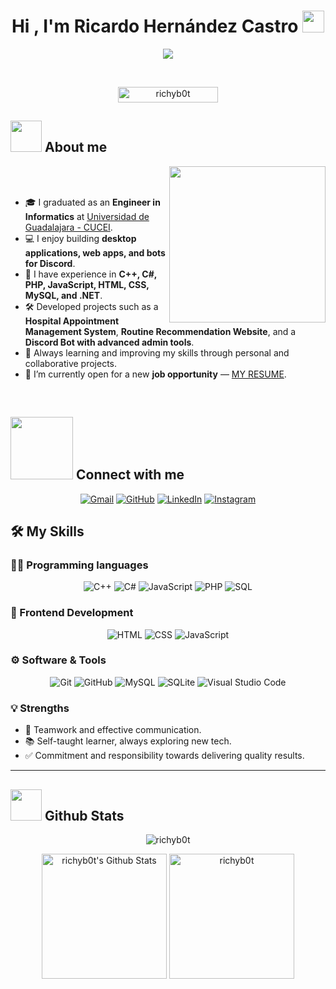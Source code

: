 <h1 align="center">Hi , I'm Ricardo Hernández Castro <img src="https://media.giphy.com/media/hvRJCLFzcasrR4ia7z/giphy.gif" width="35"></h1>
<p align="center">
  <a href="https://github.com/DenverCoder1/readme-typing-svg"><img src="https://readme-typing-svg.herokuapp.com?font=Time+New+Roman&color=%23C8BE25&size=25&center=true&vCenter=true&width=600&height=100&lines=Software+Developer;Full+Stack+Web+Developer;C%2B%2B%2C+C%23+%26+PHP+Programmer;Discord+Bot+Developer;Always+learning+new+technologies;Looking+for+new+opportunities"></a>
</p>

<br>

<p align="center"> 
	<img src="https://komarev.com/ghpvc/?username=richyb0t&label=Profile%20views&color=0047AB&style=plastic?" alt="richyb0t" height=25px, width=160px/> 
</p>

## <picture><img src = "https://github.com/7oSkaaa/7oSkaaa/blob/main/Images/about_me.gif?raw=true" width = 50px></picture> About me

<picture> <img align="right" src="https://github.com/7oSkaaa/7oSkaaa/blob/main/Images/Right_Side.gif?raw=true" width = 250px></picture>

<br><br>

- 🎓 I graduated as an **Engineer in Informatics** at [Universidad de Guadalajara - CUCEI](https://www.cucei.udg.mx/).  
- 💻 I enjoy building **desktop applications, web apps, and bots for Discord**.  
- 🚀 I have experience in **C++, C#, PHP, JavaScript, HTML, CSS, MySQL, and .NET**.  
- 🛠️ Developed projects such as a **Hospital Appointment Management System**, **Routine Recommendation Website**, and a **Discord Bot with advanced admin tools**.  
- 🌱 Always learning and improving my skills through personal and collaborative projects.  
- 🤝 I’m currently open for a new **job opportunity** — [MY RESUME](./CV_RicardoHernándezCastro.pdf).  

<br>

## <picture> <img src="https://github.com/7oSkaaa/7oSkaaa/blob/main/Images/Connect-with-me.gif?raw=true" width="100px"> </picture> Connect with me
<p align="center">
	<a href="ricardohdez1207@gmail.com"><img img src="https://img.shields.io/badge/gmail-%23EA4335.svg?style=plastic&logo=gmail&logoColor=white" alt="Gmail"/></a>
	<a href="https://github.com/richyb0t"><img src="https://img.shields.io/badge/github-%23181717.svg?style=plastic&logo=github&logoColor=white" alt="GitHub"/></a>
	<a href="https://www.linkedin.com/in/richyb0t"><img src="https://img.shields.io/badge/linkedin-%230A66C2.svg?style=plastic&logo=linkedin&logoColor=white" alt="LinkedIn"/></a>
	<a href="https://www.instagram.com/ricardoo.bot"><img src="https://img.shields.io/badge/instagram-%23E4405F.svg?style=plastic&logo=instagram&logoColor=white" alt="Instagram"/></a>
</p>

## 🛠️ My Skills

### 👨‍💻 Programming languages
<p align="center"> 
  <img alt="C++" src="https://img.shields.io/badge/C++%20-%2300599C.svg?style=plastic&logo=c%2B%2B&logoColor=white">
  <img alt="C#" src="https://img.shields.io/badge/C%23%20-%23239120.svg?style=plastic&logo=c-sharp&logoColor=white">
  <img alt="JavaScript" src="https://img.shields.io/badge/JavaScript%20-%23F7DF1E.svg?style=plastic&logo=javascript&logoColor=black">
  <img alt="PHP" src="https://img.shields.io/badge/PHP%20-%23777BB4.svg?style=plastic&logo=php&logoColor=white">
  <img alt="SQL" src="https://img.shields.io/badge/SQL%20-%23025E8C.svg?style=plastic&logo=sqlite&logoColor=white">
</p>

### 🎨 Frontend Development
<p align="center"> 
  <img alt="HTML" src="https://img.shields.io/badge/HTML5%20-%23E34F26.svg?style=plastic&logo=html5&logoColor=white">
  <img alt="CSS" src="https://img.shields.io/badge/CSS%20-%231572B6.svg?style=plastic&logo=css3&logoColor=white">
  <img alt="JavaScript" src="https://img.shields.io/badge/JavaScript%20-%23F7DF1E.svg?style=plastic&logo=javascript&logoColor=black">
</p>

### ⚙️ Software & Tools
<p align="center">
  <img alt="Git" src="https://img.shields.io/badge/Git%20-%23F05033.svg?style=plastic&logo=git&logoColor=white">
  <img alt="GitHub" src="https://img.shields.io/badge/github-%23181717.svg?style=plastic&logo=github&logoColor=white">
  <img alt="MySQL" src="https://img.shields.io/badge/mysql-%234479A1.svg?&style=plastic&logo=mysql&logoColor=white"/>
  <img alt="SQLite" src="https://img.shields.io/badge/sqlite-%2307405e.svg?&style=plastic&logo=sqlite&logoColor=white"/>
  <img alt="Visual Studio Code" src="https://img.shields.io/badge/Visual%20Studio%20Code-0078d7.svg?style=plastic&logo=visual-studio-code&logoColor=white">
</p>

### 💡 Strengths
- 🤝 Teamwork and effective communication.  
- 📚 Self-taught learner, always exploring new tech.  
- ✅ Commitment and responsibility towards delivering quality results.  

---

## <picture> <img src = "https://github.com/7oSkaaa/7oSkaaa/blob/main/Images/Statistics.gif?raw=true" width = 50px>  </picture> Github Stats
<p align="center">
  <img src="https://github-readme-streak-stats.herokuapp.com/?user=richyb0t&theme=tokyonight_duo" alt="richyb0t" />
</p>
<p align="center">
  <img alt="richyb0t's Github Stats" src="https://github-readme-stats.vercel.app/api?username=richyb0t&show_icons=true&count_private=true&locale=en&theme=tokyonight&layout=compact" height="200px"/>
  <img src="https://github-readme-stats.vercel.app/api/top-langs?username=richyb0t&langs_count=6&show_icons=true&locale=en&theme=tokyonight" alt="richyb0t" height="200px"/>
</p>





